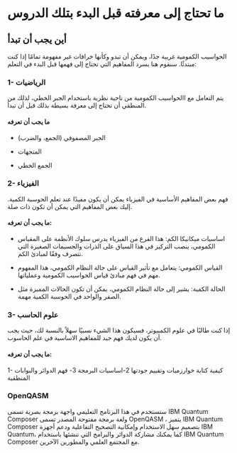 
# ما تحتاج إلى معرفته قبل البدء بتلك الدروس

## أين يجب أن تبدأ
الحواسيب الكمومية غريبة جدًا، ويمكن أن تبدو وكأنها خرافات غير مفهومة تمامًا إذا كنت مبتدئًا. سنقوم هنا بسرد المفاهيم التي تحتاج إلى فهمها قبل البدء في التعلم:



### 1- الرياضيات
يتم التعامل مع االحواسيب الكمومية من ناحية نظرية باستخدام الجبر الخطي، لذلك من المنطقي أن تحتاج إلى معرفة بسيطة بذلك قبل أن تبدأ.

#### ما يجب أن تعرفه

- الجبر المصفوفي (الجمع، والضرب)

- المتجهات

- الجمع الخطي




### 2- الفيزياء

فهم بعض المفاهيم الأساسية في الفيزياء يمكن أن يكون مفيدًا عند تعلم الحوسبة الكمية. إليك بعض المفاهيم التي يمكن أن تكون ذات صلة.


   
#### ما يجب أن تعرفه:
-  اساسيات ميكانيكا الكم: هذا الفرع من الفيزياء يدرس سلوك الأنظمة على المقياس الكمومي، ينصب التركيز في هذا السياق على الذرات والجسيمات الصغيرة التي تتصرف وفقًا لمبادئ الكم.

 -   القياس الكمومي: يتعامل مع تأثير القياس على حالة النظام الكمومي، هذا المفهوم مهم في فهم مبادئ قياس الحواسيب الكمومية وعملياتها.

  -  الحالة الكمية: يشير إلى حالة النظام الكمومي، يمكن أن تكون الحالات المميزة مثل الصفر والواحد في الحوسبة الكمية مهمة.


### 3- علوم الحاسب
إذا كنت طالبًا في علوم الكمبيوتر، فسيكون هذا الشيء نسبيًا سهلاً بالنسبة لك، حيث يجب أن يكون لديك فهم جيد للمفاهيم الاساسية في علم الحاسوب.

#### ما يجب أن تعرفه:
1- كيفية كتابة خوارزميات وتقييم جودتها
2-اساسيات البرمجة
3- فهم الدوائر والبوابات المنطقية

### OpenQASM 
ستستخدم في هذا البرنامج التعليمي واجهة برمجة بصرية تسمى IBM Quantum Composer ولغة برمجة مفتوحة المصدر تسمى OpenQASM ، يتميز IBM Quantum Composer بتصميم سهل الاستخدام وإمكانية التصحيح التفاعلية ودعم أجهزة IBM Quantum، كما يمكنك مشاركة الدوائر والبرامج التي تنشئها باستخدام IBM Quantum Composer مع المجتمع العلمي والمطورين الآخرين.


